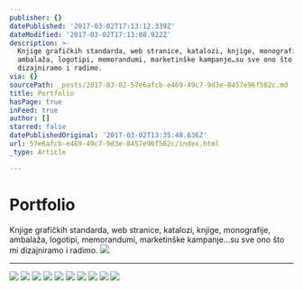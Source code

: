 ```yaml
---
publisher: {}
datePublished: '2017-03-02T17:13:12.339Z'
dateModified: '2017-03-02T17:13:08.922Z'
description: >-
  Knjige grafičkih standarda, web stranice, katalozi, knjige, monografije,
  ambalaža, logotipi, memorandumi, marketinške kampanje…su sve ono što mi
  dizajniramo i radimo. 
via: {}
sourcePath: _posts/2017-03-02-57e6afcb-e469-49c7-9d3e-8457e96f582c.md
title: Portfolio
hasPage: true
inFeed: true
author: []
starred: false
datePublishedOriginal: '2017-03-02T13:35:48.636Z'
url: 57e6afcb-e469-49c7-9d3e-8457e96f582c/index.html
_type: Article

---
```

# Portfolio

Knjige grafičkih standarda, web stranice, katalozi, knjige, monografije, ambalaža, logotipi, memorandumi, marketinške kampanje...su sve ono što mi dizajniramo i radimo. ![](https://s3-us-west-2.amazonaws.com/the-grid-img/p/9ee07b2254f91a8a9c2e53d72ffcec9258981239.jpg)

---

![](https://the-grid-user-content.s3-us-west-2.amazonaws.com/92d52b11-e1a9-4b06-9144-f018c0d954d9.jpg)
![](https://the-grid-user-content.s3-us-west-2.amazonaws.com/be246be6-0b71-47fc-9524-f64793332527.jpg)
![](https://the-grid-user-content.s3-us-west-2.amazonaws.com/4b9eafd2-12b9-413b-8700-f3ecc7f0ef06.jpg)
![](https://the-grid-user-content.s3-us-west-2.amazonaws.com/32a810f0-ef9e-49c1-9796-9cc3c1e8e594.jpg)
![](https://the-grid-user-content.s3-us-west-2.amazonaws.com/a16f4ff0-b6bc-4055-a486-691fbe1936ac.jpg)
![](https://the-grid-user-content.s3-us-west-2.amazonaws.com/e39d611a-7e01-450f-8fce-20a95128dbbc.jpg)
![](https://the-grid-user-content.s3-us-west-2.amazonaws.com/9d8e210f-498c-4822-8a96-f900297f518c.jpg)
![](https://the-grid-user-content.s3-us-west-2.amazonaws.com/e7d546fc-d836-427d-a305-c06d4e4a6d76.jpg)
![](https://s3-us-west-2.amazonaws.com/the-grid-img/p/11b6d16196fa3b96c615b2e48cb21fb5ccd6e4b5.jpg)
![](https://the-grid-user-content.s3-us-west-2.amazonaws.com/124f9cb9-7443-4835-8b15-b58b53e89b0f.jpg)